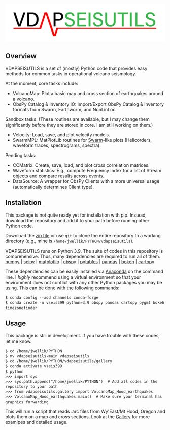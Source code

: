 <img src="https://github.com/jwellik/vdapseisutils/blob/main/img/vseis-logo.png" width=1510 alt="VDAP" />

## Overview
VDAPSEISUTILS is a set of (mostly) Python code that provides easy methods for common tasks in operational volcano seismology.

At the moment, core tasks include:
- VolcanoMap: Plot a basic map and cross section of earthquakes around a volcano.
- ObsPy Catalog & Inventory IO: Import/Export ObsPy Catalog & Inventory formats from Swarm, Earthworm, and NonLinLoc.

Sandbox tasks:
(These routines are available, but I may change them significantly before they are stored in core. I am still working on them.)
- Velocity: Load, save, and plot velocity models.
- SwarmMPL: MatPlotLib routines for [Swarm](https://volcanoes.usgs.gov/software/swarm/index.shtml)-like plots (Helicorders, waveform traces, spectrograms, spectra).

Pending tasks:
- CCMatrix: Create, save, load, and plot cross correlation matrices.
- Waveform statistics: E.g., compute Frequency Index for a list of Stream objects and compare results across events.
- DataSource: A wrapper for ObsPy Clients with a more universal usage (automatically determines Client type).

## Installation
This package is not quite ready yet for installation with pip. Instead, download the repository and add it to your path before running other Python code.

Download the [zip file](https://github.com/jwellik/vdapseisutils/archive/main.zip) or use `git` to clone the entire repository to a working directory (e.g., mine is `/home/jwellik/PYTHON/vdapseisutils`).

VDAPSEISUTILS runs on Python 3.9. The suite of codes in this repository is comprehensive. Thus, many dependencies are required to run all of them.  
[numpy](http://www.numpy.org/) | [scipy](http://www.scipy.org/) | [matplotlib](http://www.matplotlib.org/) | [obspy](http://www.obspy.org/) | [pytables](http://www.pytables.org/) | [pandas](http://pandas.pydata.org/) | [bokeh](http://bokeh.pydata.org/) | [cartopy](http://scitools.org.uk/cartopy/)

These dependencies can be easily installed via [Anaconda](https://www.continuum.io/) on the command line. I *highly* recommend using a virtual environment so that your environment does not conflict with any other Python packages you may be using. This can be done with the following commands:
```
$ conda config --add channels conda-forge
$ conda create -n vseis399 python=3.9 obspy pandas cartopy pygmt bokeh timezonefinder
```

## Usage
This package is still in development. If you have trouble with these codes, let me know.
```
$ cd /home/jwellik/PYTHON
$ mv vdapseisutils-main vdapseisutils
$ cd /home/jwellik/PYTHON/vdapseisutils/gallery
$ conda activate vseis399
$ python
>>> import sys
>>> sys.path.append("/home/jwellik/PYTHON")  # Add all codes in the repository to your path
>>> from vdapseisutils.gallery import VolcanoMap_Hood_earthquakes
>>> VolcanoMap_Hood_earthquakes.main()  # Make sure your terminal has graphics forwarding
```
This will run a script that reads .arc files from Wy'East/Mt Hood, Oregon and plots them on a map and cross sections. Look at the [Gallery](https://github.com/jwellik/vdapseisutils/tree/main/gallery) for more examlpes and detailed usage.

